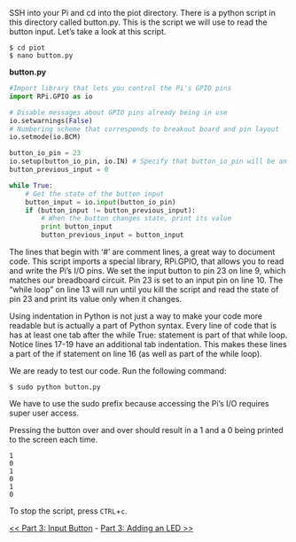 SSH into your Pi and cd into the piot directory. There is a python script in this directory called button.py. This is the script we will use to read the button input. Let’s take a look at this script.

```
$ cd piot
$ nano button.py
```

**button.py**

```python
#Import library that lets you control the Pi's GPIO pins
import RPi.GPIO as io

# Disable messages about GPIO pins already being in use
io.setwarnings(False)
# Numbering scheme that corresponds to breakout board and pin layout 
io.setmode(io.BCM)

button_io_pin = 23
io.setup(button_io_pin, io.IN) # Specify that button_io_pin will be an input
button_previous_input = 0

while True:
    # Get the state of the button input
    button_input = io.input(button_io_pin)
    if (button_input != button_previous_input):
        # When the button changes state, print its value
        print button_input
        button_previous_input = button_input
```

The lines that begin with ‘#’ are comment lines, a great way to document code. This script imports a special library, RPi.GPIO, that allows you to read and write the Pi’s I/O pins. We set the input button to pin 23 on line 9, which matches our breadboard circuit. Pin 23 is set to an input pin on line 10. The “while loop” on line 13 will run until you kill the script and read the state of pin 23 and print its value only when it changes.

Using indentation in Python is not just a way to make your code more readable but is actually a part of Python syntax. Every line of code that is has at least one tab after the while True: statement is part of that while loop. Notice lines 17-19 have an additional tab indentation. This makes these lines a part of the if statement on line 16 (as well as part of the while loop).

We are ready to test our code. Run the following command:

```
$ sudo python button.py
```

We have to use the sudo prefix because accessing the Pi’s I/O requires super user access.

Pressing the button over and over should result in a 1 and a 0 being printed to the screen each time.

```
1
0
1
0
1
0
```

To stop the script, press `CTRL`+`c`.

[<< Part 3: Input Button](Part-3.-Input-Button) - [Part 3: Adding an LED >>](Part-3.-Adding-an-LED)